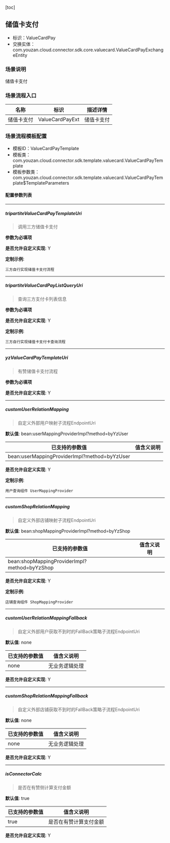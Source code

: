 [toc]

## 储值卡支付
- 标识：ValueCardPay
- 交换实体：com.youzan.cloud.connector.sdk.core.valuecard.ValueCardPayExchangeEntity
### 场景说明
储值卡支付
### 场景流程入口

名称 | 标识 | 描述详情
---|---|---
储值卡支付 | ValueCardPayExt | 储值卡支付

### 场景流程模板配置
- 模板ID：ValueCardPayTemplate
- 模板类：com.youzan.cloud.connector.sdk.template.valuecard.ValueCardPayTemplate
- 模板参数类：com.youzan.cloud.connector.sdk.template.valuecard.ValueCardPayTemplate$TemplateParameters

#### 配置参数列表

---
##### tripartiteValueCardPayTemplateUri
> 调用三方储值卡支付

**参数为必填项**


**是否允许自定义实现**: Y


**定制示例**:
```
三方自行实现储值卡支付流程
```
---
##### tripartiteValueCardPayListQueryUri
> 查询三方支付卡列表信息

**参数为必填项**


**是否允许自定义实现**: Y


**定制示例**:
```
三方自行实现储值卡支付卡查询流程
```
---
##### yzValueCardPayTemplateUri
> 有赞储值卡支付流程

**参数为必填项**


**是否允许自定义实现**: Y

---
##### customUserRelationMapping
> 自定义外部用户映射子流程EndpointUri

**默认值**: bean:userMappingProviderImpl?method=byYzUser

已支持的参数值 | 值含义说明
---|---
bean:userMappingProviderImpl?method=byYzUser | 

**是否允许自定义实现**: Y


**定制示例**:
```
用户查询组件 UserMappingProvider
```
---
##### customShopRelationMapping
> 自定义外部店铺映射子流程EndpointUri

**默认值**: bean:shopMappingProviderImpl?method=byYzShop

已支持的参数值 | 值含义说明
---|---
bean:shopMappingProviderImpl?method=byYzShop | 

**是否允许自定义实现**: Y


**定制示例**:
```
店铺查询组件 ShopMappingProvider
```
---
##### customUserRelationMappingFallback
> 自定义外部用户获取不到时的FallBack策略子流程EndpointUri

**默认值**: none

已支持的参数值 | 值含义说明
---|---
none | 无业务逻辑处理

**是否允许自定义实现**: Y

---
##### customShopRelationMappingFallback
> 自定义外部店铺获取不到时的FallBack策略子流程EndpointUri

**默认值**: none

已支持的参数值 | 值含义说明
---|---
none | 无业务逻辑处理

**是否允许自定义实现**: Y

---
##### isConnectorCalc
> 是否在有赞侧计算支付金额

**默认值**: true

已支持的参数值 | 值含义说明
---|---
true | 是否在有赞计算支付金额

**是否允许自定义实现**: Y


